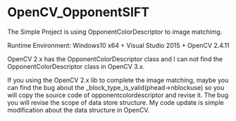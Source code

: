 # OpenCV_OpponentSIFT
The Simple Project is using OpponentColorDescriptor to image matchimg.

Runtime Environment:
    Windows10 x64 + Visual Studio 2015 + OpenCV 2.4.11
    
OpenCV 2.x has the OpponentColorDescriptor class and I can not find the OpponentColorDescriptor class in OpenCV 3.x.

If you using the OpenCV 2.x lib to complete the image matching, maybe you can find the bug about the _block_type_is_valid(phead->nblockuse)
so you will copy the source code of opponentcolordescriptor and revise it. The bug you will revise the scope of data store structure. 
My code update is simple modification about the data structure in OpenCV.
